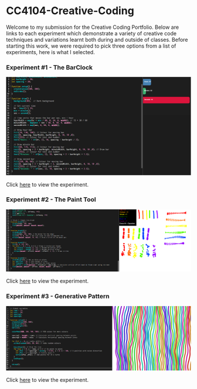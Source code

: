 # CC4104-Creative-Coding

Welcome to my submission for the Creative Coding Portfolio. Below are links to each experiment which demonstrate a variety of creative code techniques and variations learnt both during and outside of classes. Before starting this work, we were required to pick three options from a list of experiments, here is what I selected.

### Experiment #1 - The BarClock
<img src="Experiment1-VisualTimeAlternative/screenshots/3.png" alt="" width="1000">

Click [here](ExperimentOne.md) to view the experiment.

### Experiment #2 - The Paint Tool
<img src="Experiment2-PaintTool/screenshots/5.png" alt="" width="1000">

Click [here](ExperimentTwo.md) to view the experiment.

### Experiment #3 - Generative Pattern
<img src="Experiment3-GenerativePattern/screenshots/3.png" alt="" width="1000">

Click [here](ExperimentThree.md) to view the experiment.
